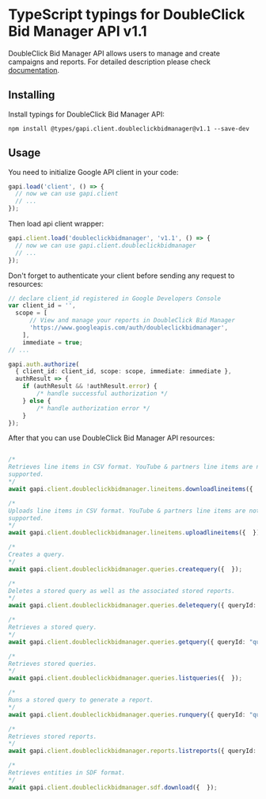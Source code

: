 # TypeScript typings for DoubleClick Bid Manager API v1.1

DoubleClick Bid Manager API allows users to manage and create campaigns and reports.
For detailed description please check [documentation](https://developers.google.com/bid-manager/).

## Installing

Install typings for DoubleClick Bid Manager API:

```
npm install @types/gapi.client.doubleclickbidmanager@v1.1 --save-dev
```

## Usage

You need to initialize Google API client in your code:

```typescript
gapi.load('client', () => {
  // now we can use gapi.client
  // ...
});
```

Then load api client wrapper:

```typescript
gapi.client.load('doubleclickbidmanager', 'v1.1', () => {
  // now we can use gapi.client.doubleclickbidmanager
  // ...
});
```

Don't forget to authenticate your client before sending any request to resources:

```typescript
// declare client_id registered in Google Developers Console
var client_id = '',
  scope = [ 
      // View and manage your reports in DoubleClick Bid Manager
      'https://www.googleapis.com/auth/doubleclickbidmanager',
    ],
    immediate = true;
// ...

gapi.auth.authorize(
  { client_id: client_id, scope: scope, immediate: immediate },
  authResult => {
    if (authResult && !authResult.error) {
        /* handle successful authorization */
    } else {
        /* handle authorization error */
    }
});
```

After that you can use DoubleClick Bid Manager API resources:

```typescript

/*
Retrieves line items in CSV format. YouTube & partners line items are not
supported.
*/
await gapi.client.doubleclickbidmanager.lineitems.downloadlineitems({  });

/*
Uploads line items in CSV format. YouTube & partners line items are not
supported.
*/
await gapi.client.doubleclickbidmanager.lineitems.uploadlineitems({  });

/*
Creates a query.
*/
await gapi.client.doubleclickbidmanager.queries.createquery({  });

/*
Deletes a stored query as well as the associated stored reports.
*/
await gapi.client.doubleclickbidmanager.queries.deletequery({ queryId: "queryId",  });

/*
Retrieves a stored query.
*/
await gapi.client.doubleclickbidmanager.queries.getquery({ queryId: "queryId",  });

/*
Retrieves stored queries.
*/
await gapi.client.doubleclickbidmanager.queries.listqueries({  });

/*
Runs a stored query to generate a report.
*/
await gapi.client.doubleclickbidmanager.queries.runquery({ queryId: "queryId",  });

/*
Retrieves stored reports.
*/
await gapi.client.doubleclickbidmanager.reports.listreports({ queryId: "queryId",  });

/*
Retrieves entities in SDF format.
*/
await gapi.client.doubleclickbidmanager.sdf.download({  });
```

